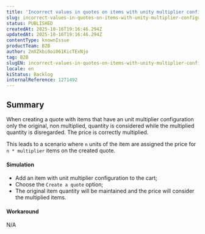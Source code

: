```yaml
---
title: 'Incorrect values in quotes on items with unity multiplier configuration'
slug: incorrect-values-in-quotes-on-items-with-unity-multiplier-configuration
status: PUBLISHED
createdAt: 2025-10-16T19:16:46.294Z
updatedAt: 2025-10-16T19:16:46.294Z
contentType: knownIssue
productTeam: B2B
author: 2mXZkbi0oi061KicTExNjo
tag: B2B
slugEN: incorrect-values-in-quotes-on-items-with-unity-multiplier-configuration
locale: en
kiStatus: Backlog
internalReference: 1271492
---
```


## Summary


When creating a quote with items that have an unit multiplier configuration only the original, non multiplied, quantity is considered while the multiplied quantity is disregarded. The price is correctly multiplied.

This leads to a scenario where `n` units of the item are assigned the price for `n * multiplier` items on the created quote.


#### Simulation



- Add an item with unit multiplier configuration to the cart;
- Choose the `Create a quote` option;
- The original item quantity will be maintained and the price will consider the multiplied items.


#### Workaround


N/A




